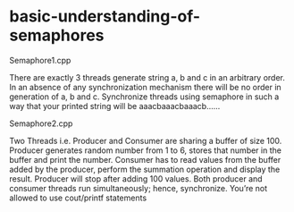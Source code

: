 # basic-understanding-of-semaphores
Semaphore1.cpp

There are exactly 3 threads generate string a, b and c in an arbitrary order. In an absence of any synchronization mechanism there will be no order in generation of a, b and c.  Synchronize threads using semaphore in such a way that your printed string will be aaacbaaacbaaacb……

Semaphore2.cpp

Two Threads i.e. Producer and Consumer are sharing a buffer of size 100. Producer generates random number from 1 to 6, stores that number in the buffer and print the number. Consumer has to read values from the buffer added by the producer, perform the summation operation and display the result.  Producer will stop after adding 100 values. Both producer and consumer threads run simultaneously; hence, synchronize. 
You’re not allowed to use cout/printf statements
